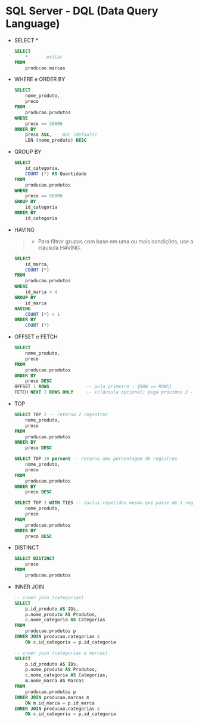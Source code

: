 # SQL Server - DQL (Data Query Language)

- SELECT *

    ~~~sql
    SELECT 
        *    -- evitar
    FROM 
        producao.marcas
    ~~~

- WHERE e ORDER BY

    ~~~sql
    SELECT 
        nome_produto, 
        preco
    FROM 
        producao.produtos
    WHERE 
        preco <= 30000
    ORDER BY
        preco ASC, -- ASC (default)
        LEN (nome_produto) DESC
    ~~~

- GROUP BY

    ~~~sql
    SELECT 
        id_categoria,
        COUNT (*) AS Quantidade
    FROM 
        producao.produtos
    WHERE 
        preco <= 50000
    GROUP BY 
        id_categoria
    ORDER BY
        id_categoria 
    ~~~

- HAVING

    > - Para filtrar grupos com base em uma ou mais condições, use a cláusula HAVING.

    ~~~sql
    SELECT 
        id_marca,
        COUNT (*)
    FROM
        producao.produtos
    WHERE
        id_marca < 4
    GROUP BY
        id_marca
    HAVING 
        COUNT (*) > 1
    ORDER BY
        COUNT (*)
    ~~~

- OFFSET e FETCH

    ~~~sql
    SELECT 
        nome_produto,
        preco
    FROM
        producao.produtos
    ORDER BY
        preco DESC
    OFFSET 1 ROWS              -- pula primeiro - {ROW == ROWS}
    FETCH NEXT 2 ROWS ONLY     -- (cláusula opcional) pega próximos 2 - {NEXT == FIRST}, {ROW == ROWS}
    ~~~

- TOP


    ~~~sql
    SELECT TOP 2 -- retorna 2 registros
        nome_produto,
        preco
    FROM
        producao.produtos
    ORDER BY
        preco DESC    
    ~~~
    
    ~~~sql
    SELECT TOP 10 percent -- retorna uma percentagem de registros
        nome_produto,
        preco
    FROM
        producao.produtos
    ORDER BY
        preco DESC    
    ~~~    
    
    ~~~sql
    SELECT TOP 3 WITH TIES -- inclui repetidos mesmo que passe de 3 registros
        nome_produto,
        preco
    FROM
        producao.produtos
    ORDER BY
        preco DESC    
    ~~~    

- DISTINCT

    ~~~sql
    SELECT DISTINCT
        preco
    FROM
        producao.produtos    
    ~~~

- INNER JOIN

    ~~~sql
    -- inner join (categorias)
    SELECT 
        p.id_produto AS IDs, 
        p.nome_produto AS Produtos, 
        c.nome_categoria AS Categorias
    FROM 
        producao.produtos p
    INNER JOIN producao.categorias c
        ON c.id_categoria = p.id_categoria 

    -- inner join (categorias e marcas)
    SELECT 
        p.id_produto AS IDs,
        p.nome_produto AS Produtos,
        c.nome_categoria AS Categorias,
        m.nome_marca AS Marcas
    FROM 
        producao.produtos p
    INNER JOIN producao.marcas m
        ON m.id_marca = p.id_marca
    INNER JOIN producao.categorias c
        ON c.id_categoria = p.id_categoria
    ~~~
